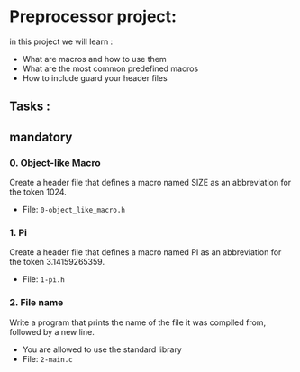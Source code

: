 # Preprocessor project:
in this project we will learn :
* What are macros and how to use them
* What are the most common predefined macros
* How to include guard your header files

## Tasks :
## mandatory
### 0. Object-like Macro
  
Create a header file that defines a macro named SIZE as an abbreviation for the token 1024.
* File: `0-object_like_macro.h`

### 1. Pi

Create a header file that defines a macro named PI as an abbreviation for the token 3.14159265359.
* File: `1-pi.h`

### 2. File name

Write a program that prints the name of the file it was compiled from, followed by a new line.
* You are allowed to use the standard library
* File: `2-main.c`
